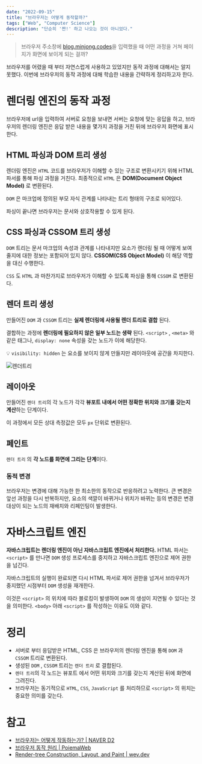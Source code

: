 ```yaml
---
date: "2022-09-15"
title: "브라우저는 어떻게 동작할까?"
tags: ["Web", "Computer Science"]
description: "단순히 '짠!' 하고 나오는 것이 아니었다."
---
```


> 브라우저 주소창에 [blog.minjong.codes](http://blog.minjong.codes)을 입력했을 때 어떤 과정을 거쳐 페이지가 화면에 보이게 되는 걸까?

브라우저를 어렸을 때 부터 자연스럽게 사용하고 있었지만 동작 과정에 대해서는 알지 못했다. 이번에 브라우저의 동작 과정에 대해 학습한 내용을 간략하게 정리하고자 한다.

# 렌더링 엔진의 동작 과정

브라우저에 url을 입력하여 서버로 요청을 보내면 서버는 요청에 맞는 응답을 하고, 브라우저의 렌더링 엔진은 응답 받은 내용을 몇가지 과정을 거친 뒤에 브라우저 화면에 표시한다.

## HTML 파싱과 DOM 트리 생성

렌더링 엔진은 `HTML` 코드를 브라우저가 이해할 수 있는 구조로 변환시키기 위해 HTML 파서를 통해 파싱 과정을 거친다. 최종적으로 `HTML` 은 **DOM(Document Object Model)** 로 변환된다.

`DOM` 은 마크업에 정의된 부모 자식 관계를 나타내는 트리 형태의 구조로 되어있다.

파싱이 끝나면 브라우저는 문서와 상호작용할 수 있게 된다.

## CSS 파싱과 CSSOM 트리 생성

`DOM` 트리는 문서 마크업의 속성과 관계를 나타내지만 요소가 렌더링 될 때 어떻게 보여줄지에 대한 정보는 포함되어 있지 않다. **CSSOM(CSS Object Model)** 이 해당 역할을 대신 수행한다.

`CSS` 도 `HTML` 과 마찬가지로 브라우저가 이해할 수 있도록 파싱을 통해 `CSSOM` 로 변환된다.

## 렌더 트리 생성

만들어진 `DOM` 과 `CSSOM` 트리는 **실제 렌더링에 사용될 렌더 트리로 결합** 된다.

결합하는 과정에 **렌더링에 필요하지 않은 일부 노드는 생략** 된다. `<script>` , `<meta>` 와 같은 태그나, `display: none` 속성을 갖는 노드가 이에 해당한다.

💡 `visibility: hidden` 는 요소를 보이지 않게 만들지만 레이아웃에 공간을 차지한다.

![렌더트리](/images/post/20220915-how-browsers-work/render-tree.png)

## **레이아웃**

만들어진 `렌더 트리`의 각 노드가 각각 **뷰포트 내에서 어떤 정확한 위치와 크기를 갖는지 계산**하는 단계이다.

이 과정에서 모든 상대 측정값은 모두 `px` 단위로 변환된다.

## 페인트

`렌더 트리` 의 **각 노드를 화면에 그리는 단계**이다.

### 동적 변경

브라우저는 변경에 대해 가능한 한 최소한의 동작으로 반응하려고 노력한다. 큰 변경은 앞선 과정을 다시 반복하지만, 요소의 색깔이 바뀌거나 위치가 바뀌는 등의 변경은 변경 대상이 되는 노드의 재배치와 리페인팅이 발생한다.

# 자바스크립트 엔진

**자바스크립트는 렌더링 엔진이 아닌 자바스크립트 엔진에서 처리한다.** HTML 파서는 `<script>` 를 만나면 `DOM` 생성 프로세스를 중지하고 자바스크립트 엔진으로 제어 권한을 넘긴다.

자바스크립트의 실행이 완료되면 다시 HTML 파서로 제어 권한을 넘겨서 브라우저가 중지했던 시점부터 `DOM` 생성을 재개한다.

이것은 `<script>` 의 위치에 따라 블로킹이 발생하여 `DOM` 의 생성이 지연될 수 있다는 것을 의미한다. `<body>` 아래 `<script>` 를 작성하는 이유도 이와 같다.

# 정리

- 서버로 부터 응답받은 HTML, CSS 은 브라우저의 렌더링 엔진을 통해 `DOM` 과 `CSSOM` 트리로 변환된다.
- 생성된 `DOM` , `CSSOM` 트리는 `렌더 트리` 로 결합된다.
- `렌더 트리`의 각 노드는 뷰포트 에서 어떤 위치와 크기를 갖는지 계산된 뒤에 화면에 그려진다.
- 브라우저는 동기적으로 `HTML`, `CSS`, `JavaScript` 를 처리하므로 `<script>` 의 위치는 중요한 의미를 갖는다.

# 참고

- [브라우저는 어떻게 작동하는가? | NAVER D2](https://d2.naver.com/helloworld/59361)
- [브라우저 동작 원리 | PoiemaWeb](https://poiemaweb.com/js-browser)
- [Render-tree Construction, Layout, and Paint | wev.dev](https://web.dev/critical-rendering-path-render-tree-construction/)
